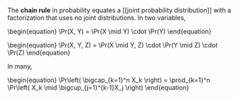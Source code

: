 The **chain rule** in probability equates a [[joint probability distribution]] with a factorization that uses no joint distributions. In two variables,

\begin{equation}
\Pr(X, Y) = \Pr(X \mid Y) \cdot \Pr(Y)
\end{equation}

\begin{equation}
\Pr(X, Y, Z) = \Pr(X \mid Y, Z) \cdot \Pr(Y \mid Z) \cdot \Pr(Z)
\end{equation}



In many,

\begin{equation}
\Pr\left( \bigcap_{k=1}^n X_k \right) = \prod_{k=1}^n \Pr\left( X_k \mid \bigcup_{j=1}^{k-1}X_j \right)
\end{equation}
